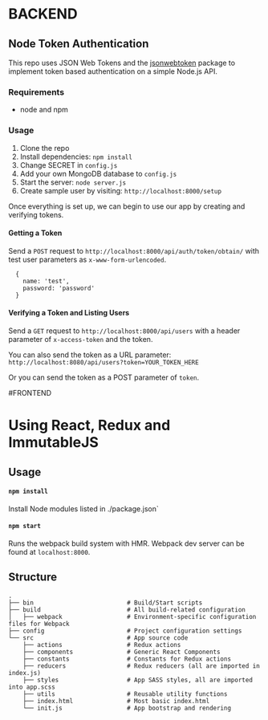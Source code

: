 # BACKEND

## Node Token Authentication

This repo uses JSON Web Tokens and the [jsonwebtoken](https://github.com/auth0/node-jsonwebtoken) package to implement token based authentication on a simple Node.js API.

### Requirements

- node and npm

### Usage

1. Clone the repo
2. Install dependencies: `npm install`
3. Change SECRET in `config.js`
4. Add your own MongoDB database to `config.js`
5. Start the server: `node server.js`
6. Create sample user by visiting: `http://localhost:8000/setup`

Once everything is set up, we can begin to use our app by creating and verifying tokens.

#### Getting a Token

Send a `POST` request to `http://localhost:8000/api/auth/token/obtain/` with test user parameters as `x-www-form-urlencoded`. 

```
  {
    name: 'test',
    password: 'password'
  }
```

#### Verifying a Token and Listing Users

Send a `GET` request to `http://localhost:8000/api/users` with a header parameter of `x-access-token` and the token.

You can also send the token as a URL parameter: `http://localhost:8080/api/users?token=YOUR_TOKEN_HERE`

Or you can send the token as a POST parameter of `token`.


#FRONTEND

Using React, Redux and ImmutableJS
=======================
Usage
-----

#### `npm install`
Install Node modules listed in ./package.json`

#### `npm start`
Runs the webpack build system with HMR. Webpack dev server can be found at `localhost:8000`.

Structure
---------

```
.
├── bin                          # Build/Start scripts
├── build                        # All build-related configuration
│   ├── webpack                  # Environment-specific configuration files for Webpack
├── config                       # Project configuration settings
└── src                          # App source code
    ├── actions                  # Redux actions
    ├── components               # Generic React Components
    ├── constants                # Constants for Redux actions
    ├── reducers                 # Redux reducers (all are imported in index.js)
    ├── styles                   # App SASS styles, all are imported into app.scss
    ├── utils                    # Reusable utility functions
    ├── index.html               # Most basic index.html
    └── init.js                  # App bootstrap and rendering
```
